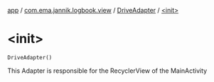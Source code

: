 [app](../../index.md) / [com.ema.jannik.logbook.view](../index.md) / [DriveAdapter](index.md) / [&lt;init&gt;](./-init-.md)

# &lt;init&gt;

`DriveAdapter()`

This Adapter is responsible for the RecyclerView of the MainActivity


